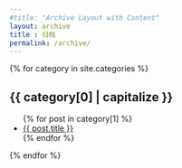 ```yaml
---
#title: "Archive Layout with Content"
layout: archive
title : 归档
permalink: /archive/
---
```

<!-- [jyyos-2025](https://algoshimo.github.io/categories/#jyyos-2025) -->

{% for category in site.categories %}
  <h2 id="{{ category[0] }}">{{ category[0] | capitalize }}</h2>
  <ul>
    {% for post in category[1] %}
      <li><a href="{{ post.url }}">{{ post.title }}</a></li>
    {% endfor %}
  </ul>
{% endfor %}